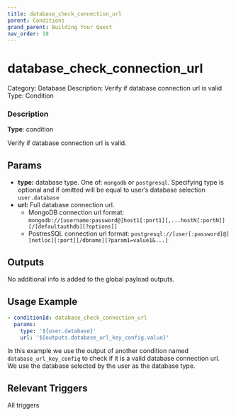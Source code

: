 ```yaml
---
title: database_check_connection_url
parent: Conditions
grand_parent: Building Your Quest
nav_order: 18
---
```


# database_check_connection_url

Category: Database
Description: Verify if database connection url is valid
Type: Condition

### Description

**Type**: condition

Verify if database connection url is valid.

## Params

- **type:** database type. One of: `mongodb` or `postgresql`. Specifying type is optional and if omitted will be equal to user’s database selection `user.database`
- **url:** Full database connection url.
    - MongoDB connection url format: `mongodb://[username:password@]host1[:port1][,...hostN[:portN]][/[defaultauthdb][?options]]`
    - PostresSQL connection url format: `postgresql://[user[:password]@][netloc][:port][/dbname][?param1=value1&...]`

## Outputs

No additional info is added to the global payload outputs.

## Usage Example

```yaml
- conditionId: database_check_connection_url
  params:
    type: '${user.database}'
    url: '${outputs.database_url_key_config.value}'
```

In this example we use the output of another condition named `database_url_key_config` to check if it is a valid database connection url. We use the database selected by the user as the database type.

## Relevant Triggers

All triggers